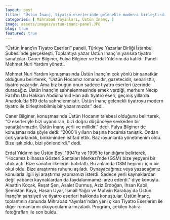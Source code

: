 ```yaml
---
layout: post
title:  "Üstün İnanç, tiyatro eserlerinde gelenekle moderni birleştirdi"
categories: [ Mihrabad Yayınları, Üstün İnanç, ]
image: assets/images/ustun-inanc-panel.JPG 
blog: true
featured: true
---
```


“Üstün İnanç’ın Tiyatro Eserleri” paneli, Türkiye Yazarlar Birliği İstanbul Şubesi’nde gerçekleşti. Toplantıya yazar Üstün İnanç’ın yarısıra tiyatro sanatçıları
Caner Bilginer, Fulya Bilginer ve Erdal Yıldırım da katıldı. Paneli Mehmet Nuri Yardım yönetti.

Mehmet Nuri Yardım konuşmasında Üstün İnanç’ın çok yönlü bir sanatkâr olduğunu belirterek, “Üstün Hocamız romancıdır, gazetecidir, senaristtir, tiyatro
yazarıdır. Ama biz bugün onun sadece tiyatro eserleri üzerinde duracağız. Üstün İnanç’ın sahnelenmesinde emek verdiği, merhum Necip Fazıl’ın Ulu Hakkan
Abdülhamid Han adlı tiyatro eseri, geçmiş yıllarda Anadolu’da 519 defa sahnelenmiştir. Üstün İnanç gelenekli tiyatroyu modern tiyatro ile birleştirebilmiş bir
yazarımızdır.” dedi.

Caner Bilginer, konuşmasında Üstün Hocanın talebesi olduğunu belirterek, “O eserleriyle bizi uyandıran, bizi doğru düşünceye sevkeden bir sanatkârımızdır. Üstün
İnanç yerli ve millidir.” dedi. Fulya Bilginer de konuşmasında şöyle dedi: “2000’li yılların başına hocamla tanıştık. Ondan çok yararlandık, birikiminden
istifad ettik. Baz ıoyunlarda yönetmenim oldu. Bize ışık oldu, bizi yönlendirdi.” dedi.

Erdal Yıldırım ise Üstün Beyi 1994’te ve 1995’te tanıdığımı belirterek, “Hocamız bilhassa Gösteri Santaları Merkezi’nde (GSM) bize yepyeni bir ufuk açtı.
Bize sanatın ilkelerini hatırlattı. Bu anlamda GSM hepimiz için bir okul oldu. Bize araştırma ruhunu aşıladı. Oynayacağımız veya yazacağımız konularla ilgili iyi
araştırma yapmamızı isterdi. Sadece yerli kaynaklardan değil yabancı kaynaklardan da faydalanmamızı arzu ederdi.” diye konuştu.
Alaattin Koçak, Reşat Şen, Asalet Durmuş, Aziz Erdoğan, İhsan Kabil, Şemistan Kaya, Hasan Uyar, İsmail Yağcı ve Muhsin Karabay da Üstün İnanç’ın
şahsiyeti ve tiyatro eserleri hakkında konuştular. Üstün İnanç, toplantının sonunda Mihrabad Yayınları’ndan yeni çıkan Tiyatro Eserlerim ile diğer romanlarını
okuyucularına imzaladı. Program, çekilen hatıra fotoğrafları ile son buldu.
